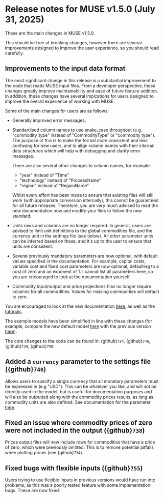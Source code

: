 # Release notes for MUSE v1.5.0 (July 31, 2025)

These are the main changes in MUSE v1.5.0.

This should be free of breaking changes, however there are several improvements designed to improve the user experience, so you should read carefully.

## Improvements to the input data format

The most significant change in this release is a substantial improvement to the code that reads MUSE input files.
From a developer perspective, these changes greatly improve maintainability and ease of future feature addition.
In addition, these changes have several implcations for users designed to improve the overall experience of working with MUSE.

Some of the main changes for users are as follows:

- Generally improved error messages.
- Standardised column names to use snake_case throughout (e.g. "commodity_type" instead of "CommodityType" or "commodity type").
The purpose of this is to make the format more consistent and less confusing for new users,
and to align column names with their internal data structures which will help with debugging and clarify error messages.

  There are also several other changes to column names, for example:
  - "year" instead of "Time"
  - "technology" instead of "ProcessName"
  - "region" instead of "RegionName"

  Whilst every effort has been made to ensure that existing files will still work (with appropriate conversion internally), this cannot be guaranteed for all future releases.
  Therefore, you are very much advised to read the new documentation now and modify your files to follow the new standard.

- Units rows and columns are no longer required. In general, users are advised to limit unit definitions to the global commodities file, and the currency unit in the settings file (see below). All other parameter units can be inferred based on these, and it's up to the user to ensure that units are consistent.
- Several previously mandatory parameters are now optional, with default values specified in the documentation. For example, capital costs, variable cost and fixed cost parameters are now optional, defaulting to a cost of zero and an exponent of 1. I cannot list all parameters here, so you are encouraged to look at the documentation yourself.
- Commodity input/output and price projections files no longer require columns for all commodities. Values for missing commodities will default to zero.

You are encouraged to look at the new documentation [here](https://muse-os.readthedocs.io/en/v1.4.3/inputs/index.html), as well as the [tutorials](https://muse-os.readthedocs.io/en/v1.4.3/user-guide/index.html).

The example models have been simplified in line with these changes (for example, compare the new default model [here](https://github.com/EnergySystemsModellingLab/MUSE_OS/tree/v1.5.0/src/muse/data/example/default) with the previous version [here](https://github.com/EnergySystemsModellingLab/MUSE_OS/tree/v1.4.3/src/muse/data/example/default)).

The core changes to the code can be found in: {github}`724`, {github}`746`, {github}`749`, {github}`750`

## Added a `currency` parameter to the settings file ({github}`740`)

Allows users to specify a single currency that all monetary parameters must be expressed in (e.g "USD").
This can be whatever you like, and will not be directly used in the model, but is useful for documentation purposes and will also be outputted along with the commodity prices results, as long as commodity units are also defined.
See documentation for the parameter [here](https://muse-os.readthedocs.io/en/latest/inputs/toml.html#main-section).

## Fixed an issue where commodity prices of zero were not included in the output ({github}`738`)

Prices output files will now include rows for commodities that have a price of zero, which were previously omitted.
This is to remove potential pitfalls when plotting prices (see {github}`734`).

## Fixed bugs with flexible inputs ({github}`755`)

Users trying to use flexible inputs in previous versions would have run into problems, as this was a poorly tested feature with some implementation bugs. These are now fixed.
